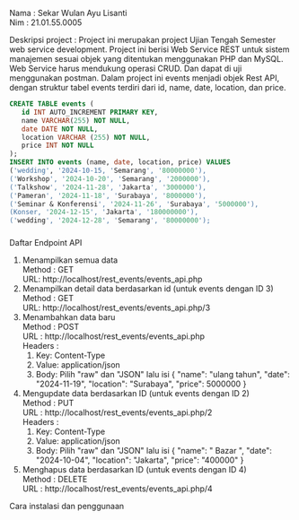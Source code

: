 
<!---
sekarwulan2609/sekarwulan2609 is a ✨ special ✨ repository because its `README.md` (this file) appears on your GitHub profile.
You can click the Preview link to take a look at your changes.
--->
Nama : Sekar Wulan Ayu Lisanti <br>
Nim : 21.01.55.0005 </br>

Deskripsi project :
Project ini merupakan project Ujian Tengah Semester web service development. Project ini berisi Web Service REST untuk sistem manajemen sesuai objek yang ditentukan menggunakan PHP dan MySQL. Web Service harus mendukung operasi CRUD. Dan dapat di uji menggunakan postman. Dalam project ini events menjadi objek Rest API, dengan struktur tabel events terdiri dari id, name, date, location, dan price.
 ```sql
CREATE TABLE events (
    id INT AUTO_INCREMENT PRIMARY KEY,
    name VARCHAR(255) NOT NULL,
    date DATE NOT NULL,
    location VARCHAR (255) NOT NULL,
    price INT NOT NULL
);
INSERT INTO events (name, date, location, price) VALUES
('wedding', '2024-10-15, 'Semarang', '80000000'),
('Workshop', '2024-10-20', 'Semarang', '2000000'),
('Talkshow', '2024-11-28', 'Jakarta', '3000000'),
('Pameran', '2024-11-18', 'Surabaya', '8000000'),
('Seminar & Konferensi', '2024-11-26', 'Surabaya', '5000000'),
(Konser, '2024-12-15', 'Jakarta', '180000000'),
('wedding', '2024-12-28', 'Semarang', '80000000');
```
###

Daftar Endpoint API
1. Menampilkan semua data
   <br>Method : GET</br>
   URL: http://localhost/rest_events/events_api.php
2. Menampilkan detail data berdasarkan id (untuk events dengan ID 3)
   <br>Method : GET</br>
   URL: http://localhost/rest_events/events_api.php/3
4. Menambahkan data baru
   <br>Method : POST</br>
   URL : http://localhost/rest_events/events_api.php
   <br>Headers :</br>
   1. Key: Content-Type
   2. Value: application/json
   3. Body: Pilih "raw" dan "JSON" lalu isi
    {
    "name": "ulang tahun",
    "date": "2024-11-19",
    "location": "Surabaya",
    "price": 5000000
    }
5. Mengupdate data berdasarkan ID (untuk events dengan ID 2)
   <br>Method : PUT</br>
   URL : http://localhost/rest_events/events_api.php/2
   <br>Headers :</br>
   1. Key: Content-Type
   2. Value: application/json
   3. Body:  Pilih "raw" dan "JSON" lalu isi 
   {
    "name": " Bazar ",
    "date": "2024-10-04",
    "location": "Jakarta",
    "price": "400000"
   }
7. Menghapus data berdasarkan ID (untuk events dengan ID 4)
   <br>Method : DELETE</br>
   URL : http://localhost/rest_events/events_api.php/4

Cara instalasi dan penggunaan 


